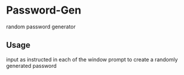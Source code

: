 # Password-Gen
random password generator

## Usage
input as instructed in each of the window prompt to create a randomly generated password

